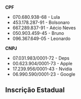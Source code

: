 **CPF**
- 070.680.938-68 - Lula
- 453.178.287-91 - Bolsonaro
- 667.289.837-91 - Aécio Neves
- 050.903.459-45 - Bruno
- 096.367.649-05 - Leonardo

**CNPJ**
- 07.031.983/0001-72 - Deps
- 00.623.904/0001-73 - Apple
- 17.239.956/0001-43 - Nvidia
- 06.990.590/0001-23 - Google

**Inscrição Estadual**
- 